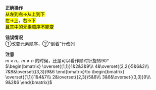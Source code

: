 **正确操作**  
<mark>从左到右→从上到下</mark>  
<mark>左→上</mark>，<mark>右→下</mark>  
<mark>且其中的元素顺序不能变</mark>  
  
**错误情况**  
①改变元素顺序，②"倒着"行改列  
  
**注意**  
 $m\times n，m\neq n$ 的时候，还是可以看作顺时针旋转90°  
 $\begin{bmatrix}  
\overset{(1,1)}1&2&3&9\\\  
4&\overset{(2,2)}5&6&2\\\  
7&8&\overset{(3,3)}9&6  
\end{bmatrix}\to  
\begin{bmatrix}  
\overset{(1,1)}1&4&7\\\  
2&\overset{(2,3)}5&8\\\  
3&6&\overset{(3,3)}9\\\  
9&2&6  
\end{bmatrix}$  
